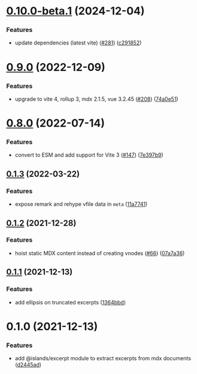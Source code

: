 # [0.10.0-beta.1](https://github.com/nuraui/nurajs/compare/excerpt@0.9.0...excerpt@0.10.0-beta.1) (2024-12-04)


### Features

* update dependencies (latest vite) ([#281](https://github.com/nuraui/nurajs/issues/281)) ([c291852](https://github.com/nuraui/nurajs/commit/c29185255e41e63830236ceb4c67de599aae2012))



# [0.9.0](https://github.com/nuraui/nurajs/compare/excerpt@0.8.0...excerpt@0.9.0) (2022-12-09)


### Features

* upgrade to vite 4, rollup 3, mdx 2.1.5, vue 3.2.45 ([#208](https://github.com/nuraui/nurajs/issues/208)) ([74a0e51](https://github.com/nuraui/nurajs/commit/74a0e511c71e990cf5a123cc31989095ef76477f))



# [0.8.0](https://github.com/nuraui/nurajs/compare/excerpt@0.1.3...excerpt@0.8.0) (2022-07-14)


### Features

* convert to ESM and add support for Vite 3 ([#147](https://github.com/nuraui/nurajs/issues/147)) ([7e397b9](https://github.com/nuraui/nurajs/commit/7e397b908746cd8ec875da2a636ae667ae98cb30))



## [0.1.3](https://github.com/nuraui/nurajs/compare/excerpt@0.1.2...excerpt@0.1.3) (2022-03-22)


### Features

* expose remark and rehype vfile data in `meta` ([11a7741](https://github.com/nuraui/nurajs/commit/11a77412b30c72d98ad967f644e0ae4b5afc32f8))



## [0.1.2](https://github.com/nuraui/nurajs/compare/excerpt@0.1.1...excerpt@0.1.2) (2021-12-28)


### Features

* hoist static MDX content instead of creating vnodes ([#66](https://github.com/nuraui/nurajs/issues/66)) ([07a7a36](https://github.com/nuraui/nurajs/commit/07a7a36430c6d97792910e346409027dfe10909b))



## [0.1.1](https://github.com/nuraui/nurajs/compare/excerpt@0.1.0...excerpt@0.1.1) (2021-12-13)


### Features

* add ellipsis on truncated excerpts ([1364bbd](https://github.com/nuraui/nurajs/commit/1364bbd97fe929a3022b04dbd9436231a03e8e69))



# 0.1.0 (2021-12-13)


### Features

* add @islands/excerpt module to extract excerpts from mdx documents ([d2445ad](https://github.com/nuraui/nurajs/commit/d2445ad6f60512a7dfd7acc2e1d7881cf8711247))



